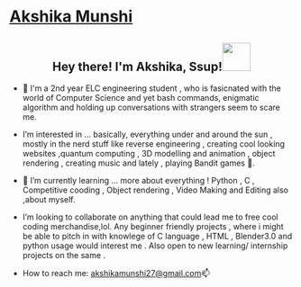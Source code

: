 # [Akshika Munshi](https://github.com/Akshika-Munshi)

<h2 align="center">Hey there! I'm Akshika, Ssup!<img height="50" src="https://media.tenor.com/images/30169e4a670daf12443df7d2dd140176/tenor.gif"></h2>

- 👋 I'm a 2nd year ELC engineering student , who is fasicnated with the world of Computer Science and yet bash commands, enigmatic algorithm and holding up conversations with strangers seem to scare me. 
 
- I’m interested in ... basically, everything under and around the sun  , mostly in the nerd stuff like reverse engineering , creating cool looking websites ,quantum computing , 3D modelling and animation , object rendering , creating music and lately , playing Bandit games 👀.

- 🌱 I’m currently learning ... more about everything ! Python , C , Competitive cooding , Object rendering , Video Making and Editing  also ,about myself.

-  I’m looking to collaborate on anything that could lead me to free cool coding merchandise,lol. Any beginner friendly projects , where i might be able to pitch in with knowlege of C language , HTML , Blender3.0 and python usage would interest me . Also open to new learning/ internship projects on the same . 


-  How to reach me: akshikamunshi27@gmail.com📫

<!---
Akshika-Munshi/Akshika-Munshi is a ✨ special ✨ repository because its `README.md` (this file) appears on your GitHub profile.
You can click the Preview link to take a look at your changes.
--->
